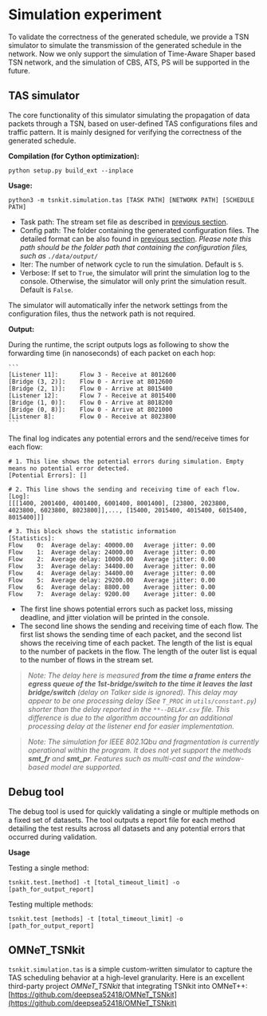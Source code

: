 <!--
Author: <Chuanyu> (skewcy@gmail.com)
simulation.md (c) 2023
Desc: description
Created:  2023-11-28T20:58:05.026Z
-->


# Simulation experiment

To validate the correctness of the generated schedule, we provide a TSN simulator to simulate the transmission of the generated schedule in the network. Now we only support the simulation of Time-Aware Shaper based TSN network, and the simulation of CBS, ATS, PS will be supported in the future.


## TAS simulator

The core functionality of this simulator simulating the propagation of data packets through a TSN, based on user-defined TAS configurations files and traffic pattern. It is mainly designed for verifying the correctness of the generated schedule. 

**Compilation (for Cython optimization):**

```
python setup.py build_ext --inplace
```

**Usage:**

```
python3 -m tsnkit.simulation.tas [TASK PATH] [NETWORK PATH] [SCHEDULE PATH]
```

- Task path: The stream set file as described in [previous section](dataprep.md).
- Config path: The folder containing the generated configuration files. The detailed format can be also found in [previous section](dataprep.md). *Please note this path should be the folder path that containing the configuration files, such as `./data/output/`*
- Iter: The number of network cycle to run the simulation. Default is `5`.
- Verbose: If set to `True`, the simulator will print the simulation log to the console. Otherwise, the simulator will only print the simulation result. Default is `False`.


The simulator will automatically infer the network settings from the configuration files, thus the network path is not required.

**Output:**

During the runtime, the script outputs logs as following to show the forwarding time (in nanoseconds) of each packet on each hop:

    ```
    [Listener 11]:      Flow 3 - Receive at 8012600
    [Bridge (3, 2)]:    Flow 0 - Arrive at 8012600
    [Bridge (2, 1)]:    Flow 0 - Arrive at 8015400
    [Listener 12]:      Flow 7 - Receive at 8015400
    [Bridge (1, 0)]:    Flow 0 - Arrive at 8018200
    [Bridge (0, 8)]:    Flow 0 - Arrive at 8021000
    [Listener 8]:       Flow 0 - Receive at 8023800
    ```



The final log indicates any potential errors and the send/receive times for each flow:


    # 1. This line shows the potential errors during simulation. Empty means no potential error detected.
    [Potential Errors]: []

    # 2. This line shows the sending and receiving time of each flow.
    [Log]:
    [[[1400, 2001400, 4001400, 6001400, 8001400], [23800, 2023800, 4023800, 6023800, 8023800]],..., [15400, 2015400, 4015400, 6015400, 8015400]]]

    # 3. This block shows the statistic information
    [Statistics]:
    Flow    0:  Average delay: 40000.00   Average jitter: 0.00      
    Flow    1:  Average delay: 24000.00   Average jitter: 0.00      
    Flow    2:  Average delay: 10000.00   Average jitter: 0.00      
    Flow    3:  Average delay: 34400.00   Average jitter: 0.00      
    Flow    4:  Average delay: 34400.00   Average jitter: 0.00      
    Flow    5:  Average delay: 29200.00   Average jitter: 0.00      
    Flow    6:  Average delay: 8800.00    Average jitter: 0.00      
    Flow    7:  Average delay: 9200.00    Average jitter: 0.00 


- The first line shows potential errors such as packet loss, missing deadline, and jitter violation will be printed in the console.
- The second line shows the sending and receiving time of each flow. The first list shows the sending time of each packet, and the second list shows the receiving time of each packet. The length of the list is equal to the number of packets in the flow. The length of the outer list is equal to the number of flows in the stream set.


> *Note: The delay here is measured **from the time a frame enters the egress queue of the 1st-bridge/switch to the time it leaves the last bridge/switch** (delay on Talker side is ignored). This delay may appear to be one processing delay (See `T_PROC` in `utils/constant.py`) shorter than the delay reported in the `**--DELAY.csv` file. This difference is due to the algorithm accounting for an additional processing delay at the listener end for easier implementation.*

> *Note: The simulation for IEEE 802.1Qbu and fragmentation is currently operational within the program. It does not yet support the methods **smt_fr** and **smt_pr**. Features such as multi-cast and the window-based model are supported.*

## Debug tool

The debug tool is used for quickly validating a single or multiple methods on a fixed set of datasets. The tool outputs a report file for each method detailing the test results across all datasets and any potential errors that occurred during validation. 

**Usage**

Testing a single method:
```
tsnkit.test.[method] -t [total_timeout_limit] -o [path_for_output_report]
```

Testing multiple methods:
```
tsnkit.test [methods] -t [total_timeout_limit] -o [path_for_output_report]
```

## OMNeT_TSNkit

`tsnkit.simulation.tas` is a simple custom-written simulator to capture the TAS scheduling behavior at a high-level granularity. Here is an excellent third-party project *OMNeT_TSNkit* that integrating TSNkit into OMNeT++: [https://github.com/deepsea52418/OMNeT_TSNkit](https://github.com/deepsea52418/OMNeT_TSNkit)
